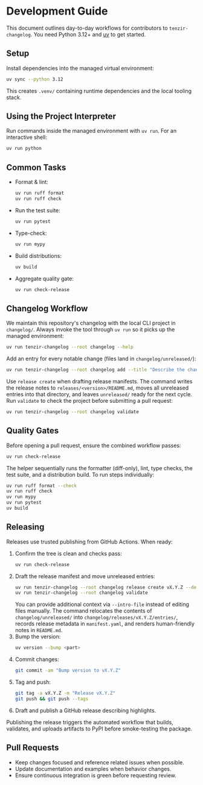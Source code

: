 # Development Guide

This document outlines day-to-day workflows for contributors to
`tenzir-changelog`. You need Python 3.12+ and
[uv](https://docs.astral.sh/uv/) to get started.

## Setup

Install dependencies into the managed virtual environment:

```sh
uv sync --python 3.12
```

This creates `.venv/` containing runtime dependencies and the local tooling
stack.

## Using the Project Interpreter

Run commands inside the managed environment with `uv run`. For an interactive
shell:

```sh
uv run python
```

## Common Tasks

- Format & lint:
  ```sh
  uv run ruff format
  uv run ruff check
  ```
- Run the test suite:
  ```sh
  uv run pytest
  ```
- Type-check:
  ```sh
  uv run mypy
  ```
- Build distributions:
  ```sh
  uv build
  ```

- Aggregate quality gate:
  ```sh
  uv run check-release
  ```

## Changelog Workflow

We maintain this repository's changelog with the local CLI project in
`changelog/`. Always invoke the tool through `uv run` so it picks up the managed
environment:

```sh
uv run tenzir-changelog --root changelog --help
```

Add an entry for every notable change (files land in `changelog/unreleased/`):

```sh
uv run tenzir-changelog --root changelog add --title "Describe the change"
```

Use `release create` when drafting release manifests. The command writes the
release notes to `releases/<version>/README.md`, moves all unreleased entries
into that directory, and leaves `unreleased/` ready for the next cycle. Run
`validate` to check the project before submitting a pull request:

```sh
uv run tenzir-changelog --root changelog validate
```

## Quality Gates

Before opening a pull request, ensure the combined workflow passes:

```sh
uv run check-release
```

The helper sequentially runs the formatter (diff-only), lint, type checks, the
test suite, and a distribution build. To run steps individually:

```sh
uv run ruff format --check
uv run ruff check
uv run mypy
uv run pytest
uv build
```

## Releasing

Releases use trusted publishing from GitHub Actions. When ready:

1. Confirm the tree is clean and checks pass:
   ```sh
   uv run check-release
   ```
2. Draft the release manifest and move unreleased entries:
   ```sh
   uv run tenzir-changelog --root changelog release create vX.Y.Z --description "Summary" --compact --yes
   uv run tenzir-changelog --root changelog validate
   ```
   You can provide additional context via `--intro-file` instead of editing files
   manually. The command relocates the contents of `changelog/unreleased/` into
   `changelog/releases/vX.Y.Z/entries/`, records release metadata in
   `manifest.yaml`, and renders human-friendly notes in `README.md`.
3. Bump the version:
   ```sh
   uv version --bump <part>
   ```
4. Commit changes:
   ```sh
   git commit -am "Bump version to vX.Y.Z"
   ```
5. Tag and push:
   ```sh
   git tag -a vX.Y.Z -m "Release vX.Y.Z"
   git push && git push --tags
   ```
6. Draft and publish a GitHub release describing highlights.

Publishing the release triggers the automated workflow that builds, validates,
and uploads artifacts to PyPI before smoke-testing the package.

## Pull Requests

- Keep changes focused and reference related issues when possible.
- Update documentation and examples when behavior changes.
- Ensure continuous integration is green before requesting review.
